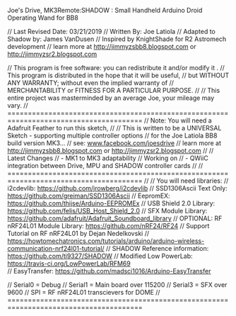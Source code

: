 Joe's Drive, MK3Remote:SHADOW :  Small Handheld Arduino Droid Operating Wand for BB8

//                          Last Revised Date: 03/21/2019
//                             Written By: Joe Latiola
//                             Adapted to Shadow by: James VanDusen
//                             Inspired by KnightShade for R2 Astromech development
//     learn more at http://jimmyzsbb8.blogspot.com or http://jimmyzsr2.blogspot.com


//         This program is free software: you can redistribute it and/or modify it .
//         This program is distributed in the hope that it will be useful,
//         but WITHOUT ANY WARRANTY; without even the implied warranty of
//         MERCHANTABILITY or FITNESS FOR A PARTICULAR PURPOSE.
//
//         This entire project was masterminded by an average Joe, your mileage may vary. 
// =======================================================================================
//   Note: You will need a Adafruit Feather to run this sketch,
//
//   This is written to be a UNIVERSAL Sketch - supporting multiple controller options
//   for the Joe Latiola BB8 build version MK3...
//   see: www.facebook.com/joesdrive
//   learn more at http://jimmyzsbb8.blogspot.com or http://jimmyzsr2.blogspot.com
//
//   Latest Changes
//      - MK1 to MK3 adaptability
//   Working on
//      - QWiiC integration between Drive, MPU and SHADOW controller cards
//
// =======================================================================================
//
//  You will need libraries: 
// i2cdevlib: https://github.com/jrowberg/i2cdevlib
// SSD1306Ascii Text Only: https://github.com/greiman/SSD1306Ascii
// EepromEX: https://github.com/thijse/Arduino-EEPROMEx
// USB Shield 2.0 Library: https://github.com/felis/USB_Host_Shield_2.0
// SFX Module Library: https://github.com/adafruit/Adafruit_Soundboard_library
// OPTIONAL: RF nRF24L01 Module Library: https://github.com/nRF24/RF24
// Support Tutorial on RF nRF24L01 by Dejan Nedelkovski
// https://howtomechatronics.com/tutorials/arduino/arduino-wireless-communication-nrf24l01-tutorial/
// SHADOW Reference information: https://github.com/ti9327/SHADOW
// Modified Low PowerLab: https://travis-ci.org/LowPowerLab/RFM69  
// EasyTransfer: https://github.com/madsci1016/Arduino-EasyTransfer

// Serial0 = Debug
// Serial1 = Main board over 115200
// Serial3 = SFX over 9600
// SPI     = RF nRF24L01 transcievers for DOME
// =======================================================================================
